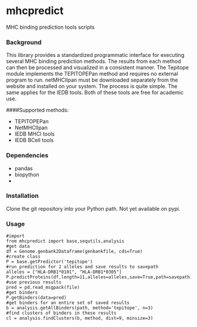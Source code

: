 mhcpredict
==========

MHC binding prediction tools scripts

### Background

This library provides a standardized programmatic interface for executing several MHC binding prediction methods. The results from each method can then be processed and visualized in a consistent manner. The Tepitope module implements the TEPITOPEPan method and requires no external program to run. netMHCIIpan must be downloaded separately from the website and installed on your system. The process is quite simple. The same applies for the IEDB tools. Both of these tools are free for academic use.

####Supported methods:

* TEPITOPEPan 
* NetMHCIIpan
* IEDB MHCI tools
* IEDB BCell tools

### Dependencies

* pandas
* biopython
* 

### Installation

Clone the git repository into your Python path. Not yet available on pypi.

### Usage
```
#import
from mhcpredict import base,sequtils,analysis
#get data
df = Genome.genbank2Dataframe(genbankfile, cds=True)
#create class
P = base.getPredictor('tepitope')
#run prediction for 2 alleles and save results to savepath
alleles = ["HLA-DRB1*0101", "HLA-DRB1*0305"]
P.predictProteins(df,length=11,alleles=alleles,save=True,path=savepath)
#use previous results
pred = pd.read_msgpack(file)
#get binders
P.getBinders(data=pred)
#get binders for an entire set of saved results
b = analysis.getAllBinders(path, method='tepitope', n=3)
#find clusters of binders in these results
cl = analysis.findClusters(b, method, dist=9, minsize=3)
```                        

